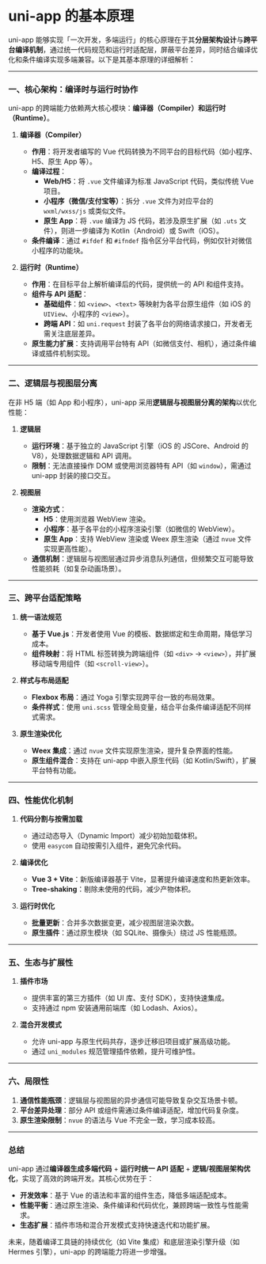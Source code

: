 # uni-app 的基本原理

uni-app 能够实现「一次开发，多端运行」的核心原理在于其**分层架构设计**与**跨平台编译机制**，通过统一代码规范和运行时适配层，屏蔽平台差异，同时结合编译优化和条件编译实现多端兼容。以下是其基本原理的详细解析：

---

### **一、核心架构：编译时与运行时协作** 
uni-app 的跨端能力依赖两大核心模块：**编译器（Compiler）**和**运行时（Runtime）**。
1. **编译器（Compiler）**  
   - **作用**：将开发者编写的 Vue 代码转换为不同平台的目标代码（如小程序、H5、原生 App 等）。  
   - **编译过程**：  
     - **Web/H5**：将 `.vue` 文件编译为标准 JavaScript 代码，类似传统 Vue 项目。  
     - **小程序（微信/支付宝等）**：拆分 `.vue` 文件为对应平台的 `wxml/wxss/js` 或类似文件。  
     - **原生 App**：将 `.vue` 编译为 JS 代码，若涉及原生扩展（如 `.uts` 文件），则进一步编译为 Kotlin（Android）或 Swift（iOS）。  
   - **条件编译**：通过 `#ifdef` 和 `#ifndef` 指令区分平台代码，例如仅针对微信小程序的功能块。  

2. **运行时（Runtime）**  
   - **作用**：在目标平台上解析编译后的代码，提供统一的 API 和组件支持。  
   - **组件与 API 适配**：  
     - **基础组件**：如 `<view>`、`<text>` 等映射为各平台原生组件（如 iOS 的 `UIView`、小程序的 `<view>`）。  
     - **跨端 API**：如 `uni.request` 封装了各平台的网络请求接口，开发者无需关注底层差异。  
   - **原生能力扩展**：支持调用平台特有 API（如微信支付、相机），通过条件编译或插件机制实现。

---

### **二、逻辑层与视图层分离** 
在非 H5 端（如 App 和小程序），uni-app 采用**逻辑层与视图层分离的架构**以优化性能：
1. **逻辑层**  
   - **运行环境**：基于独立的 JavaScript 引擎（iOS 的 JSCore、Android 的 V8），处理数据逻辑和 API 调用。  
   - **限制**：无法直接操作 DOM 或使用浏览器特有 API（如 `window`），需通过 uni-app 封装的接口交互。  

2. **视图层**  
   - **渲染方式**：  
     - **H5**：使用浏览器 WebView 渲染。  
     - **小程序**：基于各平台的小程序渲染引擎（如微信的 WebView）。  
     - **原生 App**：支持 WebView 渲染或 Weex 原生渲染（通过 `nvue` 文件实现更高性能）。  
   - **通信机制**：逻辑层与视图层通过异步消息队列通信，但频繁交互可能导致性能损耗（如复杂动画场景）。

---

### **三、跨平台适配策略** 
1. **统一语法规范**  
   - **基于 Vue.js**：开发者使用 Vue 的模板、数据绑定和生命周期，降低学习成本。  
   - **组件映射**：将 HTML 标签转换为跨端组件（如 `<div>` → `<view>`），并扩展移动端专用组件（如 `<scroll-view>`）。  

2. **样式与布局适配**  
   - **Flexbox 布局**：通过 Yoga 引擎实现跨平台一致的布局效果。  
   - **条件样式**：使用 `uni.scss` 管理全局变量，结合平台条件编译适配不同样式需求。  

3. **原生渲染优化**  
   - **Weex 集成**：通过 `nvue` 文件实现原生渲染，提升复杂界面的性能。  
   - **原生组件混合**：支持在 uni-app 中嵌入原生代码（如 Kotlin/Swift），扩展平台特有功能。

---

### **四、性能优化机制** 
1. **代码分割与按需加载**  
   - 通过动态导入（Dynamic Import）减少初始加载体积。  
   - 使用 `easycom` 自动按需引入组件，避免冗余代码。  

2. **编译优化**  
   - **Vue 3 + Vite**：新版编译器基于 Vite，显著提升编译速度和热更新效率。  
   - **Tree-shaking**：剔除未使用的代码，减少产物体积。  

3. **运行时优化**  
   - **批量更新**：合并多次数据变更，减少视图层渲染次数。  
   - **原生插件**：通过原生模块（如 SQLite、摄像头）绕过 JS 性能瓶颈。

---

### **五、生态与扩展性** 
1. **插件市场**  
   - 提供丰富的第三方插件（如 UI 库、支付 SDK），支持快速集成。  
   - 支持通过 npm 安装通用前端库（如 Lodash、Axios）。  

2. **混合开发模式**  
   - 允许 uni-app 与原生代码共存，逐步迁移旧项目或扩展高级功能。  
   - 通过 `uni_modules` 规范管理插件依赖，提升可维护性。

---

### **六、局限性** 
1. **通信性能瓶颈**：逻辑层与视图层的异步通信可能导致复杂交互场景卡顿。  
2. **平台差异处理**：部分 API 或组件需通过条件编译适配，增加代码复杂度。  
3. **原生渲染限制**：`nvue` 的语法与 Vue 不完全一致，学习成本较高。

---

### **总结**
uni-app 通过**编译器生成多端代码** + **运行时统一 API 适配** + **逻辑/视图层架构优化**，实现了高效的跨端开发。其核心优势在于：
- **开发效率**：基于 Vue 的语法和丰富的组件生态，降低多端适配成本。  
- **性能平衡**：通过原生渲染、条件编译和代码优化，兼顾跨端一致性与性能需求。  
- **生态扩展**：插件市场和混合开发模式支持快速迭代和功能扩展。  

未来，随着编译工具链的持续优化（如 Vite 集成）和底层渲染引擎升级（如 Hermes 引擎），uni-app 的跨端能力将进一步增强。